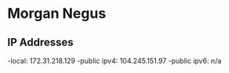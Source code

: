 # Morgan Negus
## IP Addresses
-local: 172.31.218.129
-public ipv4: 104.245.151.97
-public ipv6: n/a
